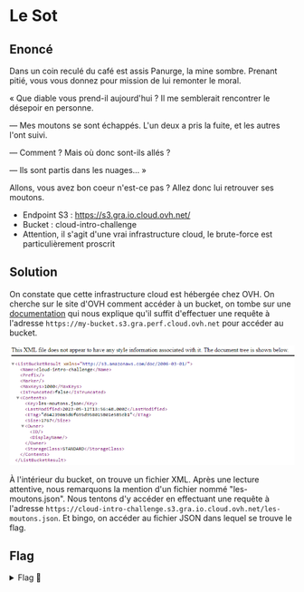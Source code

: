 # Le Sot

## Enoncé
Dans un coin reculé du café est assis Panurge, la mine sombre. Prenant pitié, vous vous donnez pour mission de lui remonter le moral.

« Que diable vous prend-il aujourd'hui ? Il me semblerait rencontrer le désepoir en personne.

— Mes moutons se sont échappés. L'un deux a pris la fuite, et les autres l'ont suivi.

— Comment ? Mais où donc sont-ils allés ?

— Ils sont partis dans les nuages... »

Allons, vous avez bon coeur n'est-ce pas ? Allez donc lui retrouver ses moutons.

- Endpoint S3 : https://s3.gra.io.cloud.ovh.net/   
- Bucket : cloud-intro-challenge   
- Attention, il s'agit d'une vrai infrastructure cloud, le brute-force est particulièrement proscrit    


## Solution

On constate que cette infrastructure cloud est hébergée chez OVH. On cherche sur le site d'OVH comment accéder à un bucket, on tombe sur une [documentation](https://help.ovhcloud.com/csm/fr-public-cloud-storage-s3-location?id=kb_article_view&sysparm_article=KB0047389) qui nous explique qu'il suffit d'effectuer une requête à l'adresse `https://my-bucket.s3.gra.perf.cloud.ovh.net` pour accéder au bucket.

<p align="center"><img src="Cloud-bucket.png" alt="Cloud Bucket" width="750"></p>

À l'intérieur du bucket, on trouve un fichier XML. Après une lecture attentive, nous remarquons la mention d'un fichier nommé "les-moutons.json". Nous tentons d'y accéder en effectuant une requête à l'adresse `https://cloud-intro-challenge.s3.gra.io.cloud.ovh.net/les-moutons.json`. Et bingo, on accéder au fichier JSON dans lequel se trouve le flag.

## Flag

<details>
<summary> Flag 🚩</summary>

```
404CTF{D35_m0utOns_D4n5_13s_NU@g3s}
```


